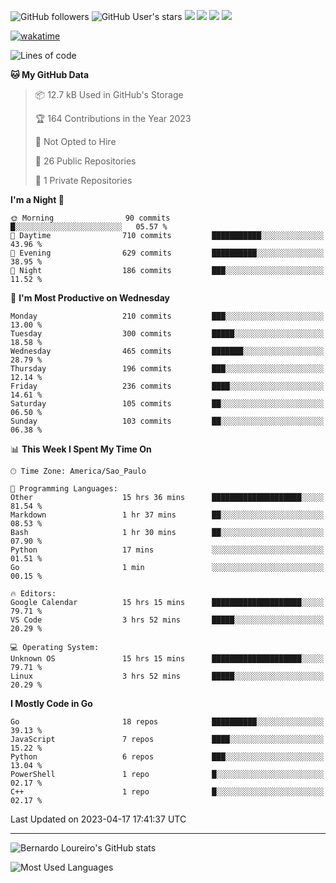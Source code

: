 ![GitHub followers](https://img.shields.io/github/followers/bernardolm?style=for-the-badge&label=GitHub%20followers) ![GitHub User's stars](https://img.shields.io/github/stars/bernardolm?style=for-the-badge&label=GitHub%20User's%20stars) [![](https://img.shields.io/static/v1?logo=linkedin&label=LinkedIn&message=bernardolm&color=0A66C2&style=for-the-badge)](https://www.linkedin.com/in/bernardolm) [![](https://img.shields.io/static/v1?logo=lastdotfm&label=last.fm&message=bernardolm&color=D51007&style=for-the-badge)](https://www.last.fm/user/bernardolm) [![](https://img.shields.io/static/v1?logo=spotify&label=spotify&message=bernardolou&color=1ED760&style=for-the-badge)](https://open.spotify.com/user/bernardolou) [![](https://img.shields.io/static/v1?logo=awesomelists&label=My%20awesome%20stars&message=⭐⭐⭐&color=FC60A8&style=for-the-badge)](https://github.com/bernardolm/awesome-stars)

[![wakatime](https://wakatime.com/badge/user/186868b7-2443-4b6b-ae40-3d29d342e88e.svg)](https://wakatime.com/@186868b7-2443-4b6b-ae40-3d29d342e88e)

<!--START_SECTION:waka-->
![Lines of code](https://img.shields.io/badge/From%20Hello%20World%20I%27ve%20Written-3.1%20million%20lines%20of%20code-blue)

**🐱 My GitHub Data** 

> 📦 12.7 kB Used in GitHub's Storage 
 > 
> 🏆 164 Contributions in the Year 2023
 > 
> 🚫 Not Opted to Hire
 > 
> 📜 26 Public Repositories 
 > 
> 🔑 1 Private Repositories 
 > 
**I'm a Night 🦉** 

```text
🌞 Morning                90 commits          █░░░░░░░░░░░░░░░░░░░░░░░░   05.57 % 
🌆 Daytime                710 commits         ███████████░░░░░░░░░░░░░░   43.96 % 
🌃 Evening                629 commits         ██████████░░░░░░░░░░░░░░░   38.95 % 
🌙 Night                  186 commits         ███░░░░░░░░░░░░░░░░░░░░░░   11.52 % 
```
📅 **I'm Most Productive on Wednesday** 

```text
Monday                   210 commits         ███░░░░░░░░░░░░░░░░░░░░░░   13.00 % 
Tuesday                  300 commits         █████░░░░░░░░░░░░░░░░░░░░   18.58 % 
Wednesday                465 commits         ███████░░░░░░░░░░░░░░░░░░   28.79 % 
Thursday                 196 commits         ███░░░░░░░░░░░░░░░░░░░░░░   12.14 % 
Friday                   236 commits         ████░░░░░░░░░░░░░░░░░░░░░   14.61 % 
Saturday                 105 commits         ██░░░░░░░░░░░░░░░░░░░░░░░   06.50 % 
Sunday                   103 commits         ██░░░░░░░░░░░░░░░░░░░░░░░   06.38 % 
```


📊 **This Week I Spent My Time On** 

```text
🕑︎ Time Zone: America/Sao_Paulo

💬 Programming Languages: 
Other                    15 hrs 36 mins      ████████████████████░░░░░   81.54 % 
Markdown                 1 hr 37 mins        ██░░░░░░░░░░░░░░░░░░░░░░░   08.53 % 
Bash                     1 hr 30 mins        ██░░░░░░░░░░░░░░░░░░░░░░░   07.90 % 
Python                   17 mins             ░░░░░░░░░░░░░░░░░░░░░░░░░   01.51 % 
Go                       1 min               ░░░░░░░░░░░░░░░░░░░░░░░░░   00.15 % 

🔥 Editors: 
Google Calendar          15 hrs 15 mins      ████████████████████░░░░░   79.71 % 
VS Code                  3 hrs 52 mins       █████░░░░░░░░░░░░░░░░░░░░   20.29 % 

💻 Operating System: 
Unknown OS               15 hrs 15 mins      ████████████████████░░░░░   79.71 % 
Linux                    3 hrs 52 mins       █████░░░░░░░░░░░░░░░░░░░░   20.29 % 
```

**I Mostly Code in Go** 

```text
Go                       18 repos            ██████████░░░░░░░░░░░░░░░   39.13 % 
JavaScript               7 repos             ████░░░░░░░░░░░░░░░░░░░░░   15.22 % 
Python                   6 repos             ███░░░░░░░░░░░░░░░░░░░░░░   13.04 % 
PowerShell               1 repo              █░░░░░░░░░░░░░░░░░░░░░░░░   02.17 % 
C++                      1 repo              █░░░░░░░░░░░░░░░░░░░░░░░░   02.17 % 
```




 Last Updated on 2023-04-17 17:41:37 UTC
<!--END_SECTION:waka-->

---

![Bernardo Loureiro's GitHub stats](https://github-readme-stats.vercel.app/api?username=bernardolm&count_private=true&show_icons=true&theme=nightowl&include_all_commits=true)

![Most Used Languages](https://github-readme-stats.vercel.app/api/top-langs/?username=bernardolm&theme=nightowl&langs_count=99)
